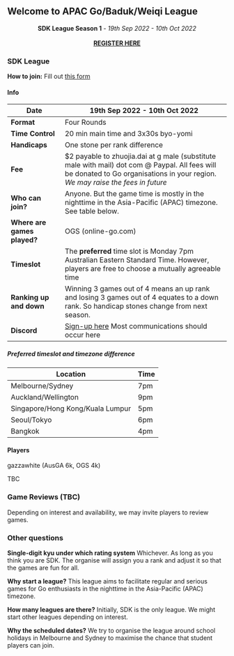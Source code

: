 
## Welcome to APAC Go/Baduk/Weiqi League

<center><b>SDK League Season 1</b> - <i>19th Sep 2022 - 10th Oct 2022</i></center>
<br>
<center><b><a href="https://docs.google.com/forms/d/17Z6Qh5vFtyFeXNEPLb0Pdq48i8grgW7xfS6R7NuWoMI/viewform?edit_requested=true">REGISTER HERE</a></b></center>

### SDK League

**How to join:** Fill out [this form](https://docs.google.com/forms/d/17Z6Qh5vFtyFeXNEPLb0Pdq48i8grgW7xfS6R7NuWoMI/viewform?edit_requested=true)

#### Info

| Date | 19th Sep 2022 - 10th Oct 2022 |
| -- | -- |
| **Format** | Four Rounds 
| **Time Control** | 20 min main time and 3x30s byo-yomi |
| **Handicaps** |  One stone per rank difference |
| **Fee** | $2 payable to zhuojia.dai at g male (substitute male with mail) dot com @ Paypal. All fees will be donated to Go organisations in your region.  *We may raise the fees in future* |
| **Who can join?** | Anyone. But the game time is mostly in the nighttime in the Asia-Pacific (APAC) timezone. See table below. |
| **Where are games played?** | OGS (online-go.com) |
| **Timeslot** | The **preferred** time slot is Monday 7pm Australian Eastern Standard Time. However, players are free to choose a mutually agreeable time |
| **Ranking up and down** | Winning 3 games out of 4 means an up rank and losing 3 games out of 4 equates to a down rank. So handicap stones change from next season. |
| **Discord** | [Sign-up here](https://discord.gg/Hza6G3eS9T) Most communications should occur here |

#####  Preferred timeslot and timezone difference

| Location | Time |
| -- | -- |
| Melbourne/Sydney | 7pm |
| Auckland/Wellington | 9pm |
| Singapore/Hong Kong/Kuala Lumpur | 5pm |
| Seoul/Tokyo | 6pm |
| Bangkok | 4pm |

#### Players

gazzawhite (AusGA 6k, OGS 4k)

TBC

### Game Reviews (TBC)

Depending on interest and availability, we may invite players to review games.

### Other questions

**Single-digit kyu under which rating system**
Whichever. As long as you think you are SDK. The organise will assign you a rank and adjust it so that the games are fun for all.

**Why start a league?**
This league aims to facilitate regular and serious games for Go enthusiasts in the nighttime in the Asia-Pacific (APAC) timezone. 

**How many leagues are there?**
Initially, SDK is the only league. We might start other leagues depending on interest.


**Why the scheduled dates?**
We try to organise the league around school holidays in Melbourne and Sydney to maximise the chance that student players can join.
